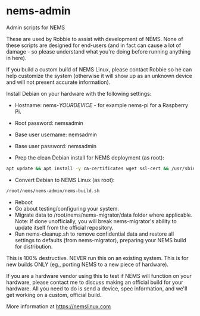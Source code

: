 # nems-admin
Admin scripts for NEMS

These are used by Robbie to assist with development of NEMS. None of these scripts are designed for end-users (and in fact can cause a lot of damage - so please understand what you're doing before running anything in here).

If you build a custom build of NEMS Linux, please contact Robbie so he can help customize the system (otherwise it will show up as an unknown device and will not present accurate information).

Install Debian on your hardware with the following settings:
- Hostname: nems-*YOURDEVICE* - for example nems-pi for a Raspberry Pi.
- Root password: nemsadmin
- Base user username: nemsadmin
- Base user password: nemsadmin

- Prep the clean Debian install for NEMS deployment (as root):
```bash
apt update && apt install -y ca-certificates wget ssl-cert && /usr/sbin/make-ssl-cert generate-default-snakeoil --force-overwrite && wget --no-check-certificate -O /tmp/nems-prep.sh https://raw.githubusercontent.com/Cat5TV/nems-admin/master/nems-prep.sh && chmod +x /tmp/nems-prep.sh && /tmp/nems-prep.sh
```

- Convert Debian to NEMS Linux (as root):
```bash
/root/nems/nems-admin/nems-build.sh
```

- Reboot
- Go about testing/configuring your system.
- Migrate data to /root/nems/nems-migrator/data folder where applicable. Note: If done unofficially, you will break nems-migrator's ability to update itself from the official repository.
- Run nems-cleanup.sh to remove confidential data and restore all settings to defaults (from nems-migrator), preparing your NEMS build for distribution.

This is 100% destructive. NEVER run this on an existing system. This is for new builds ONLY (eg., porting NEMS to a new piece of hardware).

If you are a hardware vendor using this to test if NEMS will function on your hardware, please contact me to discuss making an official build for your hardware. All you need to do is send a device, spec information, and we'll get working on a custom, official build.

More information at https://nemslinux.com
